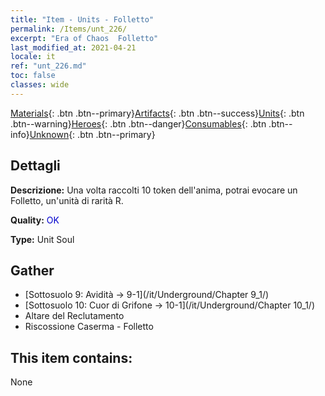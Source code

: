 ```yaml
---
title: "Item - Units - Folletto"
permalink: /Items/unt_226/
excerpt: "Era of Chaos  Folletto"
last_modified_at: 2021-04-21
locale: it
ref: "unt_226.md"
toc: false
classes: wide
---
```

 [Materials](/it/Items/){: .btn .btn--primary}[Artifacts](/it/Items/Artifacts/){: .btn .btn--success}[Units](/it/Items/Units/){: .btn .btn--warning}[Heroes](/it/Items/Heroes/){: .btn .btn--danger}[Consumables](/it/Items/Consumables/){: .btn .btn--info}[Unknown](/it/Items/Unknown/){: .btn .btn--primary}

## Dettagli
 **Descrizione:** Una volta raccolti 10 token dell'anima, potrai evocare un Folletto, un'unità di rarità R.

 **Quality:** <span style="color: #0000CD">OK</span>

 **Type:** Unit Soul

## Gather

*    [Sottosuolo 9: Avidità -> 9-1](/it/Underground/Chapter 9_1/) 
*    [Sottosuolo 10: Cuor di Grifone -> 10-1](/it/Underground/Chapter 10_1/) 
*    Altare del Reclutamento 
*    Riscossione Caserma - Folletto 

## This item contains:

  None

